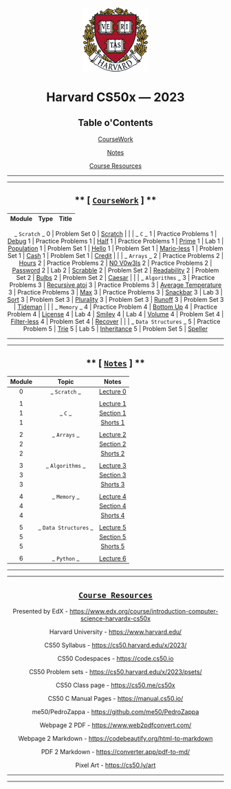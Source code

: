 <br>
<p align="center">
<img src="IMG/harvard.png" alt="logo" height="150"/>
</p>
<h1 align="center">
Harvard CS50x — 2023
</h1>
<center>

## Table o'Contents

[CourseWork](#coursework)

[Notes](#notes)

[Course Resources](#course-resources)

___
___

## ** [ [`CourseWork`](#coursework) ] **

<!-- https://github.com/gepser/markdown-progress -->
  Module | Type          | Title
  :---:| ------------: | :---------
  _ `Scratch` _
  0    | Problem Set 0     | [Scratch](/C/ProblemSets/pset0/KeyboardPiano_CS50.sb3)
  | | |
  _ `C` _
  1    | Practice Problems 1 | [Debug](/C/PracticeProblems/pp1/debug.c)
  1    | Practice Problems 1 | [Half](/C/PracticeProblems/pp1/half.c)
  1    | Practice Problems 1 | [Prime](/C/PracticeProblems/pp1/prime.c)
  1    | Lab 1               | [Population](/C/Labs/lab1/population.c)
  1    | Problem Set 1       | [Hello](/C/ProblemSets/pset1/hello.c)
  1    | Problem Set 1       | [Mario-less](/C/ProblemSets/pset1/mario.c)
  1    | Problem Set 1       | [Cash](/C/ProblemSets/pset1/cash.c)
  1    | Problem Set 1       | [Credit](/C/ProblemSets/pset1/credit.c)
  | | |
  _ `Arrays` _ 
  2    | Practice Problems 2 | [Hours](/C/PracticeProblems/pp2/hours.c)
  2    | Practice Problems 2 | [N0 V0w3ls](/C/PracticeProblems/pp2/no-vowels.c)
  2    | Practice Problems 2 | [Password](/C/PracticeProblems/pp2/password.c)
  2    | Lab 2               | [Scrabble](/C/Labs/lab2/scrabble.c)
  2    | Problem Set 2       | [Readability](/C/ProblemSets/pset2/readability.c)
  2    | Problem Set 2       | [Bulbs](/C/ProblemSets/pset2/bulbs.c)
  2    | Problem Set 2       | [Caesar](/C/ProblemSets/pset2/caesar.c)
  | | |
  _ `Algorithms` _
  3    | Practice Problems 3 | [Recursive atoi](/C/PracticeProblems/pp3/atoi.c)
  3    | Practice Problems 3 | [Average Temperature](/C/PracticeProblems/pp3/temps.c)
  3    | Practice Problems 3 | [Max](/C/PracticeProblems/pp3/max.c)
  3    | Practice Problems 3 | [Snackbar](/C/PracticeProblems/pp3/snackbar.c)
  3    | Lab 3               | [Sort](/C/Labs/lab3/answer.txt)
  3    | Problem Set 3       | [Plurality](/C/ProblemSets/pset3/plurality.c)
  3    | Problem Set 3       | [Runoff](/C/ProblemSets/pset3/runoff.c)
  3    | Problem Set 3       | [Tideman](/C/ProblemSets/pset3/tideman.c)
  | | |
  _ `Memory` _
  4    | Practice Problem 4 | [Bottom Up](/C/PracticeProblems/pp4/bottomup/)
  4    | Practice Problem 4 | [License](/C/PracticeProblems/pp4/license/)
  4    | Lab 4              | [Smiley](/C/Labs/lab4/smiley/)
  4    | Lab 4              | [Volume](/C/Labs/lab4/volume/)
  4    | Problem Set 4      | [Filter-less](/C/ProblemSets/pset4/filter-less/)
  4    | Problem Set 4      | [Recover](/C/ProblemSets/pset4/recover/)
  | | |
  _ `Data Structures` _
  5    | Practice Problem 5 | [Trie](/C/PracticeProblems/pp5/trie/)
  5    | Lab 5              | [Inheritance](/C/Labs/lab5/inheritance.c)
  5    | Problem Set 5      | [Speller](/C/ProblemSets/pset5/speller/)

___
___

  ## ** [ [`Notes`](#notes) ] ** 

  Module     | Topic           | Notes
  :--------: | :------:        | :---:
  0          | _ `Scratch` _         | [Lecture 0](/Notes/Lectures/Lecture_0.md)
| | |
  1          |                 | [Lecture 1](/Notes/Lectures/Lecture_1.md)
|  1         |      _ `C` _          | [Section 1](/Notes/Sections/Section_1.md)
|   1        |                 | [Shorts 1](/Notes/Shorts/Shorts_1.md)
| | |
  2          |    _ `Arrays` _    | [Lecture 2](/Notes/Lectures/Lecture_2.md)
|  2         |                | [Section 2](/Notes/Sections/Section_2.md)
|  2         |                 | [Shorts 2](/Notes/Shorts/Shorts_2.md)
| | |
  3           |  _ `Algorithms` _    | [Lecture 3](/Notes/Lectures/Lecture_3.md)
| 3           |                | [Section 3](/Notes/Sections/Section_3.md)
| 3           |                 | [Shorts 3](/Notes/Shorts/Shorts_3.md)
| | |
  4           |     _ `Memory` _   | [Lecture 4](/Notes/Lectures/Lecture_4.md)
|  4          |                 | [Section 4](/Notes/Sections/Section_4.md)
| 4           |                 | [Shorts 4](/Notes/Shorts/Shorts_4.md)
| | |
  5           |  _ `Data Structures` _   | [Lecture 5](/Notes/Lectures/Lecture_5.md)
|   5         |                 | [Section 5](/Notes/Sections/Section_5.md)
|  5          |                 | [Shorts 5](/Notes/Shorts/Shorts_5.md)
| | |
  6           | _ `Python` _    | [Lecture 6](/Notes/Lectures/Lecture_6.md)


___
___


## [`Course Resources`](#course-resources)

Presented by EdX - https://www.edx.org/course/introduction-computer-science-harvardx-cs50x

Harvard University - https://www.harvard.edu/

CS50 Syllabus - https://cs50.harvard.edu/x/2023/

CS50 Codespaces - https://code.cs50.io

CS50 Problem sets - https://cs50.harvard.edu/x/2023/psets/

CS50 Class page - https://cs50.me/cs50x

CS50 C Manual Pages -  https://manual.cs50.io/

me50/PedroZappa - https://github.com/me50/PedroZappa

Webpage 2 PDF - https://www.web2pdfconvert.com/

Webpage 2 Markdown - https://codebeautify.org/html-to-markdown

PDF 2 Markdown - https://converter.app/pdf-to-md/

Pixel Art - https://cs50.ly/art

</center>


___
___
